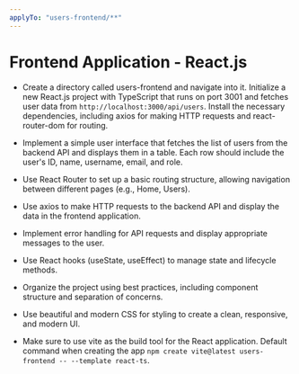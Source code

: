 ```yaml
---
applyTo: "users-frontend/**"
---
```


# Frontend Application - React.js

- Create a directory called users-frontend and navigate into it. Initialize a new React.js project with TypeScript that runs on port 3001 and fetches user data from `http://localhost:3000/api/users`. Install the necessary dependencies, including axios for making HTTP requests and react-router-dom for routing.

- Implement a simple user interface that fetches the list of users from the backend API and displays them in a table. Each row should include the user's ID, name, username, email, and role.

- Use React Router to set up a basic routing structure, allowing navigation between different pages (e.g., Home, Users).

- Use axios to make HTTP requests to the backend API and display the data in the frontend application.

- Implement error handling for API requests and display appropriate messages to the user.

- Use React hooks (useState, useEffect) to manage state and lifecycle methods.

- Organize the project using best practices, including component structure and separation of concerns.

- Use beautiful and modern CSS for styling to create a clean, responsive, and modern UI.

- Make sure to use vite as the build tool for the React application. Default command when creating the app `npm create vite@latest users-frontend -- --template react-ts`.
